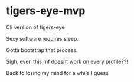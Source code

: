 # tigers-eye-mvp
Cli version of tigers-eye

Sexy software requires sleep.

Gotta bootstrap that process.

Sigh, even this mf doesnt work on every profile??!

Back to losing my mind for a while I guess

